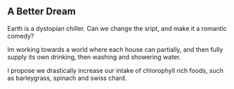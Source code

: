 ## A Better Dream

Earth is a dystopian chiller. Can we change the sript, and make it a romantic comedy?

Im working towards a world where each house can partially, and then fully supply its own drinking, then washing and showering water.

I propose we drastically increase our intake of chlorophyll rich foods, such as barleygrass, spinach and swiss chard. 

